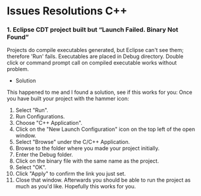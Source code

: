 # Issues Resolutions C++

### 1. Eclipse CDT project built but “Launch Failed. Binary Not Found”
Projects do compile executables generated, but Eclipse can't see them; therefore 'Run' fails. Executables are placed in Debug directory. Double click or command prompt call on compiled executable works without problem.

- Solution

This happened to me and I found a solution, see if this works for you:
Once you have built your project with the hammer icon:

1. Select "Run".
2. Run Configurations.
3. Choose "C++ Application".
4. Click on the "New Launch Configuration" icon on the top left of the open window.
5. Select "Browse" under the C/C++ Application.
6. Browse to the folder where you made your project initially.
7. Enter the Debug folder.
8. Click on the binary file with the same name as the project.
9. Select "OK".
10. Click "Apply" to confirm the link you just set.
11. Close that window.
Afterwards you should be able to run the project as much as you'd like.
Hopefully this works for you.
